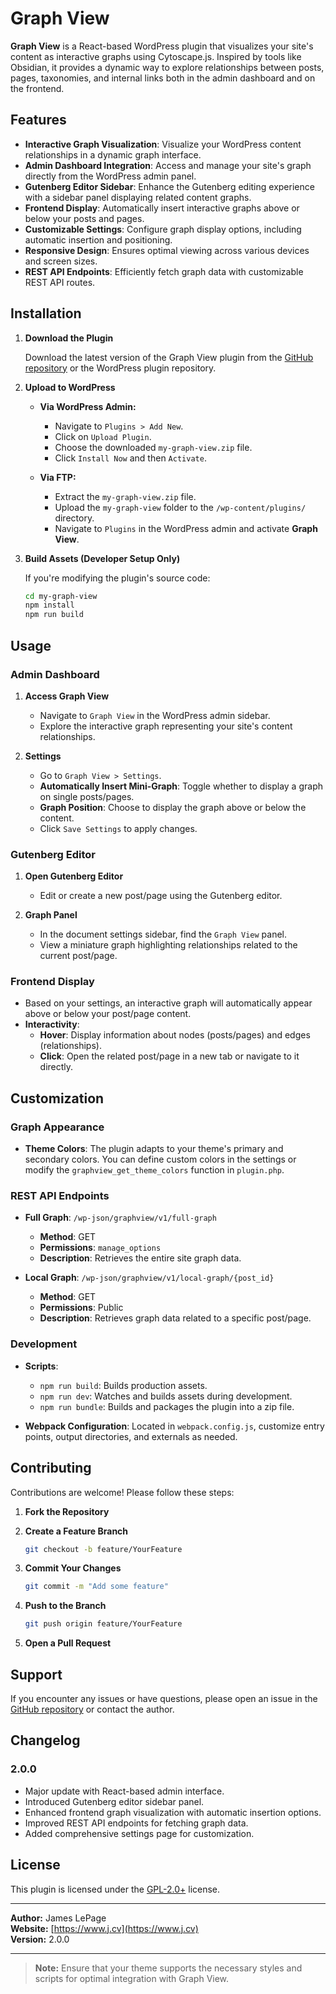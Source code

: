 # Graph View

**Graph View** is a React-based WordPress plugin that visualizes your site's content as interactive graphs using Cytoscape.js. Inspired by tools like Obsidian, it provides a dynamic way to explore relationships between posts, pages, taxonomies, and internal links both in the admin dashboard and on the frontend.

## Features

- **Interactive Graph Visualization**: Visualize your WordPress content relationships in a dynamic graph interface.
- **Admin Dashboard Integration**: Access and manage your site's graph directly from the WordPress admin panel.
- **Gutenberg Editor Sidebar**: Enhance the Gutenberg editing experience with a sidebar panel displaying related content graphs.
- **Frontend Display**: Automatically insert interactive graphs above or below your posts and pages.
- **Customizable Settings**: Configure graph display options, including automatic insertion and positioning.
- **Responsive Design**: Ensures optimal viewing across various devices and screen sizes.
- **REST API Endpoints**: Efficiently fetch graph data with customizable REST API routes.

## Installation

1. **Download the Plugin**

   Download the latest version of the Graph View plugin from the [GitHub repository](https://github.com/Jameswlepage/wp-graph-view) or the WordPress plugin repository.

2. **Upload to WordPress**

   - **Via WordPress Admin:**

     - Navigate to `Plugins > Add New`.
     - Click on `Upload Plugin`.
     - Choose the downloaded `my-graph-view.zip` file.
     - Click `Install Now` and then `Activate`.

   - **Via FTP:**
     - Extract the `my-graph-view.zip` file.
     - Upload the `my-graph-view` folder to the `/wp-content/plugins/` directory.
     - Navigate to `Plugins` in the WordPress admin and activate **Graph View**.

3. **Build Assets (Developer Setup Only)**

   If you're modifying the plugin's source code:

   ```bash
   cd my-graph-view
   npm install
   npm run build
   ```

## Usage

### Admin Dashboard

1. **Access Graph View**

   - Navigate to `Graph View` in the WordPress admin sidebar.
   - Explore the interactive graph representing your site's content relationships.

2. **Settings**

   - Go to `Graph View > Settings`.
   - **Automatically Insert Mini-Graph**: Toggle whether to display a graph on single posts/pages.
   - **Graph Position**: Choose to display the graph above or below the content.
   - Click `Save Settings` to apply changes.

### Gutenberg Editor

1. **Open Gutenberg Editor**

   - Edit or create a new post/page using the Gutenberg editor.

2. **Graph Panel**

   - In the document settings sidebar, find the `Graph View` panel.
   - View a miniature graph highlighting relationships related to the current post/page.

### Frontend Display

- Based on your settings, an interactive graph will automatically appear above or below your post/page content.
- **Interactivity**:
  - **Hover**: Display information about nodes (posts/pages) and edges (relationships).
  - **Click**: Open the related post/page in a new tab or navigate to it directly.

## Customization

### Graph Appearance

- **Theme Colors**: The plugin adapts to your theme's primary and secondary colors. You can define custom colors in the settings or modify the `graphview_get_theme_colors` function in `plugin.php`.

### REST API Endpoints

- **Full Graph**: `/wp-json/graphview/v1/full-graph`

  - **Method**: GET
  - **Permissions**: `manage_options`
  - **Description**: Retrieves the entire site graph data.

- **Local Graph**: `/wp-json/graphview/v1/local-graph/{post_id}`
  - **Method**: GET
  - **Permissions**: Public
  - **Description**: Retrieves graph data related to a specific post/page.

### Development

- **Scripts**:

  - `npm run build`: Builds production assets.
  - `npm run dev`: Watches and builds assets during development.
  - `npm run bundle`: Builds and packages the plugin into a zip file.

- **Webpack Configuration**: Located in `webpack.config.js`, customize entry points, output directories, and externals as needed.

## Contributing

Contributions are welcome! Please follow these steps:

1. **Fork the Repository**

2. **Create a Feature Branch**

   ```bash
   git checkout -b feature/YourFeature
   ```

3. **Commit Your Changes**

   ```bash
   git commit -m "Add some feature"
   ```

4. **Push to the Branch**

   ```bash
   git push origin feature/YourFeature
   ```

5. **Open a Pull Request**

## Support

If you encounter any issues or have questions, please open an issue in the [GitHub repository](https://github.com/Jameswlepage/wp-graph-view/issues) or contact the author.

## Changelog

### 2.0.0

- Major update with React-based admin interface.
- Introduced Gutenberg editor sidebar panel.
- Enhanced frontend graph visualization with automatic insertion options.
- Improved REST API endpoints for fetching graph data.
- Added comprehensive settings page for customization.

## License

This plugin is licensed under the [GPL-2.0+](http://www.gnu.org/licenses/gpl-2.0.txt) license.

---

**Author:** James LePage  
**Website:** [https://www.j.cv](https://www.j.cv)  
**Version:** 2.0.0

---

> **Note:** Ensure that your theme supports the necessary styles and scripts for optimal integration with Graph View.
